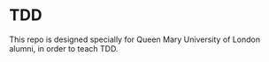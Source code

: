 # TDD
This repo is designed specially for Queen Mary University of London alumni, in order to teach TDD.
